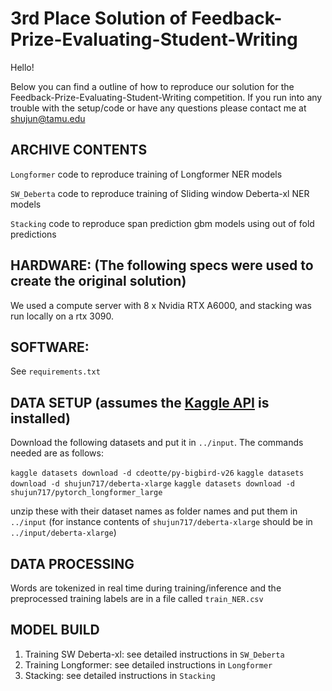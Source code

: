 # 3rd Place Solution of Feedback-Prize-Evaluating-Student-Writing

Hello!

Below you can find a outline of how to reproduce our solution for the Feedback-Prize-Evaluating-Student-Writing competition.
If you run into any trouble with the setup/code or have any questions please contact me at shujun@tamu.edu

## ARCHIVE CONTENTS
```Longformer``` code to reproduce training of Longformer NER models

```SW_Deberta``` code to reproduce training of Sliding window Deberta-xl NER models

```Stacking``` code to reproduce span prediction gbm models using out of fold predictions

## HARDWARE: (The following specs were used to create the original solution)
We used a compute server with 8 x Nvidia RTX A6000, and stacking was run locally on a rtx 3090.

## SOFTWARE:
See ```requirements.txt```

## DATA SETUP (assumes the [Kaggle API](https://github.com/Kaggle/kaggle-api) is installed)

Download the following datasets and put it in ```../input```. The commands needed are as follows:

```kaggle datasets download -d cdeotte/py-bigbird-v26```
```kaggle datasets download -d shujun717/deberta-xlarge```
```kaggle datasets download -d shujun717/pytorch_longformer_large```

unzip these with their dataset names as folder names and put them in ```../input``` (for instance contents of ```shujun717/deberta-xlarge``` should be in ```../input/deberta-xlarge```)


## DATA PROCESSING
Words are tokenized in real time during training/inference and the preprocessed training labels are in a file called ```train_NER.csv```

## MODEL BUILD

1. Training SW Deberta-xl: see detailed instructions in ```SW_Deberta```
2. Training Longformer: see detailed instructions in ```Longformer```
3. Stacking: see detailed instructions in ```Stacking``` 
